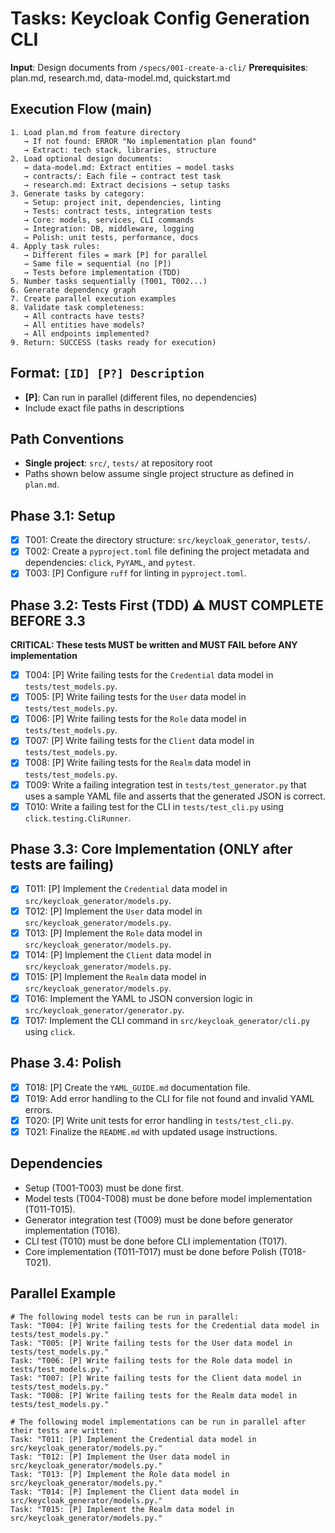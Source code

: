 # Tasks: Keycloak Config Generation CLI

**Input**: Design documents from `/specs/001-create-a-cli/`
**Prerequisites**: plan.md, research.md, data-model.md, quickstart.md

## Execution Flow (main)
```
1. Load plan.md from feature directory
   → If not found: ERROR "No implementation plan found"
   → Extract: tech stack, libraries, structure
2. Load optional design documents:
   → data-model.md: Extract entities → model tasks
   → contracts/: Each file → contract test task
   → research.md: Extract decisions → setup tasks
3. Generate tasks by category:
   → Setup: project init, dependencies, linting
   → Tests: contract tests, integration tests
   → Core: models, services, CLI commands
   → Integration: DB, middleware, logging
   → Polish: unit tests, performance, docs
4. Apply task rules:
   → Different files = mark [P] for parallel
   → Same file = sequential (no [P])
   → Tests before implementation (TDD)
5. Number tasks sequentially (T001, T002...)
6. Generate dependency graph
7. Create parallel execution examples
8. Validate task completeness:
   → All contracts have tests?
   → All entities have models?
   → All endpoints implemented?
9. Return: SUCCESS (tasks ready for execution)
```

## Format: `[ID] [P?] Description`
- **[P]**: Can run in parallel (different files, no dependencies)
- Include exact file paths in descriptions

## Path Conventions
- **Single project**: `src/`, `tests/` at repository root
- Paths shown below assume single project structure as defined in `plan.md`.

## Phase 3.1: Setup
- [x] T001: Create the directory structure: `src/keycloak_generator`, `tests/`.
- [x] T002: Create a `pyproject.toml` file defining the project metadata and dependencies: `click`, `PyYAML`, and `pytest`.
- [x] T003: [P] Configure `ruff` for linting in `pyproject.toml`.

## Phase 3.2: Tests First (TDD) ⚠️ MUST COMPLETE BEFORE 3.3
**CRITICAL: These tests MUST be written and MUST FAIL before ANY implementation**
- [x] T004: [P] Write failing tests for the `Credential` data model in `tests/test_models.py`.
- [x] T005: [P] Write failing tests for the `User` data model in `tests/test_models.py`.
- [x] T006: [P] Write failing tests for the `Role` data model in `tests/test_models.py`.
- [x] T007: [P] Write failing tests for the `Client` data model in `tests/test_models.py`.
- [x] T008: [P] Write failing tests for the `Realm` data model in `tests/test_models.py`.
- [x] T009: Write a failing integration test in `tests/test_generator.py` that uses a sample YAML file and asserts that the generated JSON is correct.
- [x] T010: Write a failing test for the CLI in `tests/test_cli.py` using `click.testing.CliRunner`.

## Phase 3.3: Core Implementation (ONLY after tests are failing)
- [x] T011: [P] Implement the `Credential` data model in `src/keycloak_generator/models.py`.
- [x] T012: [P] Implement the `User` data model in `src/keycloak_generator/models.py`.
- [x] T013: [P] Implement the `Role` data model in `src/keycloak_generator/models.py`.
- [x] T014: [P] Implement the `Client` data model in `src/keycloak_generator/models.py`.
- [x] T015: [P] Implement the `Realm` data model in `src/keycloak_generator/models.py`.
- [x] T016: Implement the YAML to JSON conversion logic in `src/keycloak_generator/generator.py`.
- [x] T017: Implement the CLI command in `src/keycloak_generator/cli.py` using `click`.

## Phase 3.4: Polish
- [x] T018: [P] Create the `YAML_GUIDE.md` documentation file.
- [x] T019: Add error handling to the CLI for file not found and invalid YAML errors.
- [x] T020: [P] Write unit tests for error handling in `tests/test_cli.py`.
- [x] T021: Finalize the `README.md` with updated usage instructions.

## Dependencies
- Setup (T001-T003) must be done first.
- Model tests (T004-T008) must be done before model implementation (T011-T015).
- Generator integration test (T009) must be done before generator implementation (T016).
- CLI test (T010) must be done before CLI implementation (T017).
- Core implementation (T011-T017) must be done before Polish (T018-T021).

## Parallel Example
```
# The following model tests can be run in parallel:
Task: "T004: [P] Write failing tests for the Credential data model in tests/test_models.py."
Task: "T005: [P] Write failing tests for the User data model in tests/test_models.py."
Task: "T006: [P] Write failing tests for the Role data model in tests/test_models.py."
Task: "T007: [P] Write failing tests for the Client data model in tests/test_models.py."
Task: "T008: [P] Write failing tests for the Realm data model in tests/test_models.py."

# The following model implementations can be run in parallel after their tests are written:
Task: "T011: [P] Implement the Credential data model in src/keycloak_generator/models.py."
Task: "T012: [P] Implement the User data model in src/keycloak_generator/models.py."
Task: "T013: [P] Implement the Role data model in src/keycloak_generator/models.py."
Task: "T014: [P] Implement the Client data model in src/keycloak_generator/models.py."
Task: "T015: [P] Implement the Realm data model in src/keycloak_generator/models.py."
```

